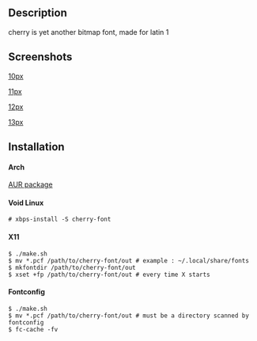## Description

cherry is yet another bitmap font, made for latin 1 

## Screenshots

[10px](https://raw.github.com/turquoise-hexagon/cherry-font/master/img/10.png)

[11px](https://raw.github.com/turquoise-hexagon/cherry-font/master/img/11.png)

[12px](https://raw.github.com/turquoise-hexagon/cherry-font/master/img/12.png)

[13px](https://raw.github.com/turquoise-hexagon/cherry-font/master/img/13.png)

## Installation

#### Arch

[AUR package](https://aur.archlinux.org/packages/cherry-font/)

#### Void Linux

```
# xbps-install -S cherry-font
```

#### X11

```
$ ./make.sh
$ mv *.pcf /path/to/cherry-font/out # example : ~/.local/share/fonts
$ mkfontdir /path/to/cherry-font/out
$ xset +fp /path/to/cherry-font/out # every time X starts
```

#### Fontconfig

```
$ ./make.sh
$ mv *.pcf /path/to/cherry-font/out # must be a directory scanned by fontconfig
$ fc-cache -fv
```
